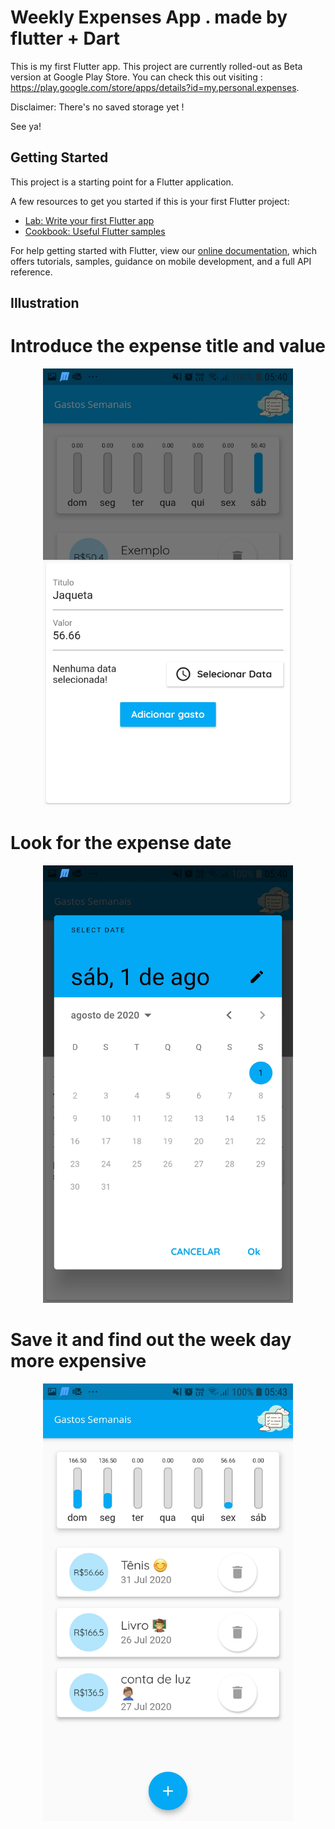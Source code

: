 # Weekly Expenses App . made by flutter + Dart

This is my first Flutter app.
This project are currently rolled-out as Beta version at Google Play Store.
You can check this out visiting : https://play.google.com/store/apps/details?id=my.personal.expenses.


Disclaimer: There's no saved storage yet ! 
 
See ya!

## Getting Started

This project is a starting point for a Flutter application.

A few resources to get you started if this is your first Flutter project:

- [Lab: Write your first Flutter app](https://flutter.dev/docs/get-started/codelab)
- [Cookbook: Useful Flutter samples](https://flutter.dev/docs/cookbook)

For help getting started with Flutter, view our
[online documentation](https://flutter.dev/docs), which offers tutorials,
samples, guidance on mobile development, and a full API reference.


## Illustration 

<h1> Introduce the expense title and value </h1>
<p align="center">
    <img src="https://raw.githubusercontent.com/BrendonHenrique/Week-Expenses-Flutter-App-/master/screenshots/001.jpg" width="400" height="700"> 
</p>

<h1> Look for the expense date </h1>
<p align="center">
    <img src="https://raw.githubusercontent.com/BrendonHenrique/Week-Expenses-Flutter-App-/master/screenshots/002.jpg" width="400" height="700">
</p>

<h1> Save it and find out the week day more expensive </h1>
<p align="center">
    <img src="https://raw.githubusercontent.com/BrendonHenrique/Week-Expenses-Flutter-App-/master/screenshots/003.jpg" width="400" height="700">
</p>
